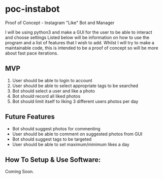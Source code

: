 # poc-instabot
Proof of Concept - Instagram "Like" Bot and Manager

I will be using python3 and make a GUI for the user to be able to interact and choose settings 
Listed below will be information on how to use the program and a list of features that I wish to add.
Whilst I will try to make a maintainable code, this is intended to be a proof of concept so will be more about fast pace iterations. 


## MVP 

1. User should be able to login to account 
2. User should be able to select appropriate tags to be searched
3. Bot should select a user and like a photo
4. Bot should record all liked photos
5. Bot should limit itself to liking 3 different users photos per day


## Future Features

* Bot should suggest photos for commenting 
* User should be able to comment on suggested photos from GUI
* Bot should suggest tags to be targeted 
* User should be able to set maximum/minimum likes a day

## How To Setup & Use Software:

Coming Soon.


  
